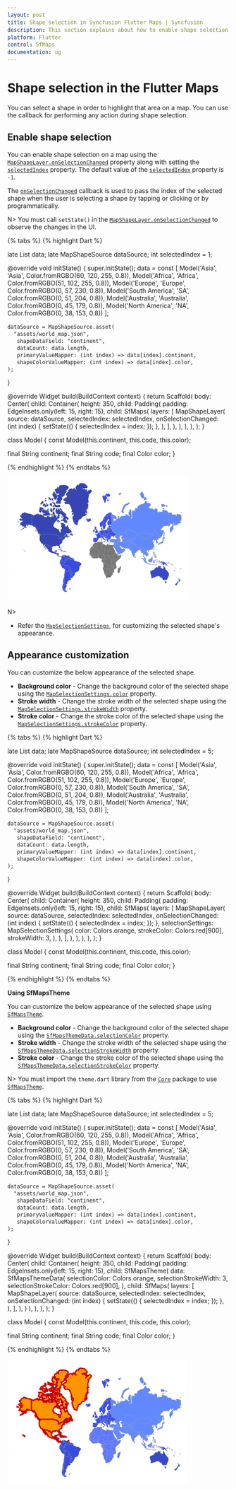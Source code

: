 ```yaml
---
layout: post
title: Shape selection in Syncfusion Flutter Maps | Syncfusion
description: This section explains about how to enable shape selection and explains how to perform any action during selection.
platform: Flutter
control: SfMaps
documentation: ug
---
```


# Shape selection in the Flutter Maps

You can select a shape in order to highlight that area on a map. You can use the callback for performing any action during shape selection.

## Enable shape selection

You can enable shape selection on a map using the [`MapShapeLayer.onSelectionChanged`](https://pub.dev/documentation/syncfusion_flutter_maps/latest/maps/MapShapeLayer/onSelectionChanged.html) property along with setting the [`selectedIndex`](https://pub.dev/documentation/syncfusion_flutter_maps/latest/maps/MapShapeLayer/selectedIndex.html) property. The default value of the [`selectedIndex`](https://pub.dev/documentation/syncfusion_flutter_maps/latest/maps/MapShapeLayer/selectedIndex.html) property is `-1`.

The [`onSelectionChanged`](https://pub.dev/documentation/syncfusion_flutter_maps/latest/maps/MapShapeLayer/onSelectionChanged.html) callback is used to pass the index of the selected shape when the user is selecting a shape by tapping or clicking or by programmatically.

N> You must call `setState()` in the [`MapShapeLayer.onSelectionChanged`](https://pub.dev/documentation/syncfusion_flutter_maps/latest/maps/MapShapeLayer/onSelectionChanged.html) to observe the changes in the UI.

{% tabs %}
{% highlight Dart %}

late List<Model> data;
late MapShapeSource dataSource;
int selectedIndex = 1;

@override
void initState() {
    super.initState();
    data = const <Model>[
        Model('Asia', 'Asia', Color.fromRGBO(60, 120, 255, 0.8)),
        Model('Africa', 'Africa', Color.fromRGBO(51, 102, 255, 0.8)),
        Model('Europe', 'Europe', Color.fromRGBO(0, 57, 230, 0.8)),
        Model('South America', 'SA', Color.fromRGBO(0, 51, 204, 0.8)),
        Model('Australia', 'Australia', Color.fromRGBO(0, 45, 179, 0.8)),
        Model('North America', 'NA', Color.fromRGBO(0, 38, 153, 0.8))
    ];

    dataSource = MapShapeSource.asset(
      "assets/world_map.json",
       shapeDataField: "continent",
       dataCount: data.length,
       primaryValueMapper: (int index) => data[index].continent,
       shapeColorValueMapper: (int index) => data[index].color,
    );
}

@override
Widget build(BuildContext context) {
   return Scaffold(
      body: Center(
        child: Container(
          height: 350,
          child: Padding(
            padding: EdgeInsets.only(left: 15, right: 15),
            child: SfMaps(
              layers: [
                MapShapeLayer(
                   source: dataSource,
                   selectedIndex: selectedIndex,
                   onSelectionChanged: (int index) {
                     setState(() {
                        selectedIndex = index;
                     });
                   },
                ),
              ],
            ),
          ),
        ),
      ),
   );
}

class Model {
  const Model(this.continent, this.code, this.color);

  final String continent;
  final String code;
  final Color color;
}

{% endhighlight %}
{% endtabs %}

![Enable shape selection](images/selection/enable-shape-selection.png)

N>
* Refer the [`MapSelectionSettings`](https://pub.dev/documentation/syncfusion_flutter_maps/latest/maps/MapShapeLayer/selectionSettings.html), for customizing the selected shape's appearance.

## Appearance customization

You can customize the below appearance of the selected shape.

* **Background color** - Change the background color of the selected shape using the [`MapSelectionSettings.color`](https://pub.dev/documentation/syncfusion_flutter_maps/latest/maps/MapSelectionSettings/color.html) property.
* **Stroke width** - Change the stroke width of the selected shape using the [`MapSelectionSettings.strokeWidth`](https://pub.dev/documentation/syncfusion_flutter_maps/latest/maps/MapSelectionSettings/strokeWidth.html) property.
* **Stroke color** - Change the stroke color of the selected shape using the [`MapSelectionSettings.strokeColor`](https://pub.dev/documentation/syncfusion_flutter_maps/latest/maps/MapSelectionSettings/strokeColor.html) property.

{% tabs %}
{% highlight Dart %}

late List<Model> data;
late MapShapeSource dataSource;
int selectedIndex = 5;

@override
void initState() {
    super.initState();
    data = const <Model>[
        Model('Asia', 'Asia', Color.fromRGBO(60, 120, 255, 0.8)),
        Model('Africa', 'Africa', Color.fromRGBO(51, 102, 255, 0.8)),
        Model('Europe', 'Europe', Color.fromRGBO(0, 57, 230, 0.8)),
        Model('South America', 'SA', Color.fromRGBO(0, 51, 204, 0.8)),
        Model('Australia', 'Australia', Color.fromRGBO(0, 45, 179, 0.8)),
        Model('North America', 'NA', Color.fromRGBO(0, 38, 153, 0.8))
    ];

    dataSource = MapShapeSource.asset(
      "assets/world_map.json",
       shapeDataField: "continent",
       dataCount: data.length,
       primaryValueMapper: (int index) => data[index].continent,
       shapeColorValueMapper: (int index) => data[index].color,
    );
}

@override
Widget build(BuildContext context) {
   return Scaffold(
      body: Center(
        child: Container(
          height: 350,
          child: Padding(
            padding: EdgeInsets.only(left: 15, right: 15),
            child: SfMaps(
              layers: [
                MapShapeLayer(
                   source: dataSource,
                   selectedIndex: selectedIndex,
                   onSelectionChanged: (int index) {
                     setState(() {
                        selectedIndex = index;
                     });
                   },
                   selectionSettings: MapSelectionSettings(
                      color: Colors.orange,
                      strokeColor: Colors.red[900],
                      strokeWidth: 3,
                   ),
                ),
              ],
            ),
          ),
        ),
      ),
   );
}

class Model {
  const Model(this.continent, this.code, this.color);

  final String continent;
  final String code;
  final Color color;
}

{% endhighlight %}
{% endtabs %}

<b>Using SfMapsTheme</b>

You can customize the below appearance of the selected shape using [`SfMapsTheme`](https://pub.dev/documentation/syncfusion_flutter_core/latest/theme/SfMapsTheme-class.html).

* **Background color** - Change the background color of the selected shape using the [`SfMapsThemeData.selectionColor`](https://pub.dev/documentation/syncfusion_flutter_core/latest/theme/SfMapsThemeData/selectionColor.html) property.
* **Stroke width** - Change the stroke width of the selected shape using the [`SfMapsThemeData.selectionStrokeWidth`](https://pub.dev/documentation/syncfusion_flutter_core/latest/theme/SfMapsThemeData/selectionStrokeWidth.html) property.
* **Stroke color** - Change the stroke color of the selected shape using the [`SfMapsThemeData.selectionStrokeColor`](https://pub.dev/documentation/syncfusion_flutter_core/latest/theme/SfMapsThemeData/selectionStrokeColor.html) property.

N> You must import the `theme.dart` library from the [`Core`](https://pub.dev/packages/syncfusion_flutter_core) package to use [`SfMapsTheme`](https://pub.dev/documentation/syncfusion_flutter_core/latest/theme/SfMapsTheme-class.html).

{% tabs %}
{% highlight Dart %}

late List<Model> data;
late MapShapeSource dataSource;
int selectedIndex = 5;

@override
void initState() {
    super.initState();
    data = const <Model>[
        Model('Asia', 'Asia', Color.fromRGBO(60, 120, 255, 0.8)),
        Model('Africa', 'Africa', Color.fromRGBO(51, 102, 255, 0.8)),
        Model('Europe', 'Europe', Color.fromRGBO(0, 57, 230, 0.8)),
        Model('South America', 'SA', Color.fromRGBO(0, 51, 204, 0.8)),
        Model('Australia', 'Australia', Color.fromRGBO(0, 45, 179, 0.8)),
        Model('North America', 'NA', Color.fromRGBO(0, 38, 153, 0.8))
    ];

    dataSource = MapShapeSource.asset(
      "assets/world_map.json",
       shapeDataField: "continent",
       dataCount: data.length,
       primaryValueMapper: (int index) => data[index].continent,
       shapeColorValueMapper: (int index) => data[index].color,
    );
}

@override
Widget build(BuildContext context) {
    return Scaffold(
      body: Center(
        child: Container(
          height: 350,
          child: Padding(
            padding: EdgeInsets.only(left: 15, right: 15),
            child: SfMapsTheme(
              data: SfMapsThemeData(
                selectionColor: Colors.orange,
                selectionStrokeWidth: 3,
                selectionStrokeColor: Colors.red[900],
              ),
              child: SfMaps(
                layers: [
                  MapShapeLayer(
                     source: dataSource,
                     selectedIndex: selectedIndex,
                     onSelectionChanged: (int index) {
                        setState(() {
                           selectedIndex = index;
                        });
                     },
                  ),
                ],
              ),
            )
          ),
        ),
      ),
   );
}

class Model {
  const Model(this.continent, this.code, this.color);

  final String continent;
  final String code;
  final Color color;
}

{% endhighlight %}
{% endtabs %}

![Selection customization](images/selection/selection-customization.png)
